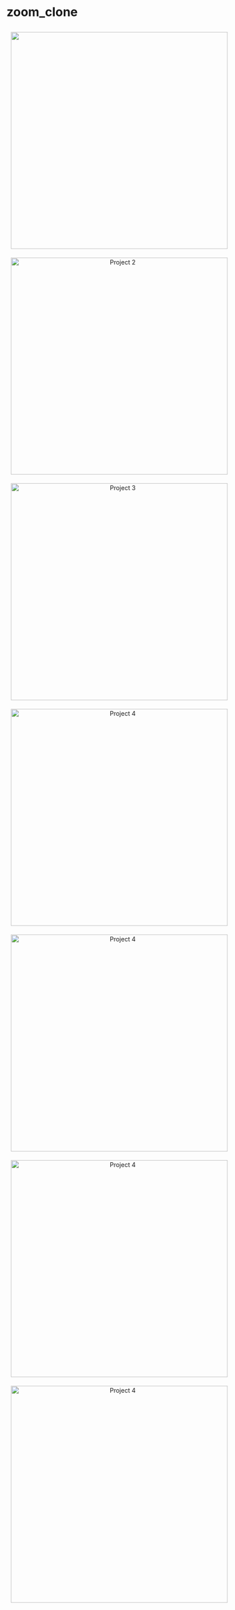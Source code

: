 # zoom_clone

<div align="center">
    <img src="assets/images/9bfd3f233f0 (8).png alt="Project 1" width="500" style="margin: 10px;">
    <img src="assets/images/9bfd3f233f0 (9).png" alt="Project 2" width="500" style="margin: 10px;">
    <img src="assets/images/9bfd3f233f0 (10).png" alt="Project 3" width="500" style="margin: 10px;">
    <img src="assets/images/9bfd3f233f0 (11).png" alt="Project 4" width="500" style="margin: 10px;">
    <img src="assets/images/9bfd3f233f0 (12).png" alt="Project 4" width="500" style="margin: 10px;">
    <img src="assets/images/9bfd3f233f0 (13).png" alt="Project 4" width="500" style="margin: 10px;">
    <img src="assets/images/9bfd3f233f0 (14).png" alt="Project 4" width="500" style="margin: 10px;">

</div>

